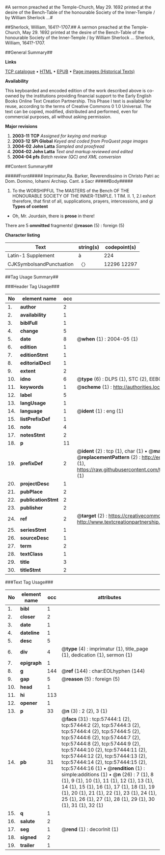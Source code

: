 #A sermon preached at the Temple-Church, May 29. 1692 printed at the desire of the Bench-Table of the honourable Society of the Inner-Temple / by William Sherlock ...#

##Sherlock, William, 1641?-1707.##
A sermon preached at the Temple-Church, May 29. 1692 printed at the desire of the Bench-Table of the honourable Society of the Inner-Temple / by William Sherlock ...
Sherlock, William, 1641?-1707.

##General Summary##

**Links**

[TCP catalogue](http://www.ota.ox.ac.uk/tcp/)  • 
[HTML](http://tei.it.ox.ac.uk/tcp/Texts-HTML/free/A59/A59882.html)  • 
[EPUB](http://tei.it.ox.ac.uk/tcp/Texts-EPUB/free/A59/A59882.epub) • 
[Page images (Historical Texts)](https://data.historicaltexts.jisc.ac.uk/view?pubId=eebo-12255785e&pageId=eebo-12255785e-57444-1)

**Availability**

This keyboarded and encoded edition of the
	       work described above is co-owned by the institutions
	       providing financial support to the Early English Books
	       Online Text Creation Partnership. This Phase I text is
	       available for reuse, according to the terms of Creative
	       Commons 0 1.0 Universal. The text can be copied,
	       modified, distributed and performed, even for
	       commercial purposes, all without asking permission.

**Major revisions**

1. __2003-11__ __TCP__ *Assigned for keying and markup*
1. __2003-12__ __SPi Global__ *Keyed and coded from ProQuest page images*
1. __2004-02__ __John Latta__ *Sampled and proofread*
1. __2004-02__ __John Latta__ *Text and markup reviewed and edited*
1. __2004-04__ __pfs__ *Batch review (QC) and XML conversion*

##Content Summary##

#####Front#####
Imprimatur,Ra. Barker, Reverendissimo in Christo Patri ac Dom. Domino, Iohanni Archiep. Cant. à Sacr
#####Body#####

1. To the WORSHIPFUL The MASTERS of the Bench OF THE HONOURABLE SOCIETY OF THE INNER-TEMPLE.
1 TIM. II. 1, 2.I exhort therefore, that first of all, supplications, prayers, intercessions, and gi
**Types of content**

  * Oh, Mr. Jourdain, there is **prose** in there!

There are 5 **ommitted** fragments! 
 @__reason__ (5) : foreign (5)

**Character listing**


|Text|string(s)|codepoint(s)|
|---|---|---|
|Latin-1 Supplement|à|224|
|CJKSymbolsandPunctuation|〈〉|12296 12297|

##Tag Usage Summary##

###Header Tag Usage###

|No|element name|occ|attributes|
|---|---|---|---|
|1.|__author__|2||
|2.|__availability__|1||
|3.|__biblFull__|1||
|4.|__change__|5||
|5.|__date__|8| @__when__ (1) : 2004-05 (1)|
|6.|__edition__|1||
|7.|__editionStmt__|1||
|8.|__editorialDecl__|1||
|9.|__extent__|2||
|10.|__idno__|6| @__type__ (6) : DLPS (1), STC (2), EEBO-CITATION (1), OCLC (1), VID (1)|
|11.|__keywords__|1| @__scheme__ (1) : http://authorities.loc.gov/ (1)|
|12.|__label__|5||
|13.|__langUsage__|1||
|14.|__language__|1| @__ident__ (1) : eng (1)|
|15.|__listPrefixDef__|1||
|16.|__note__|4||
|17.|__notesStmt__|2||
|18.|__p__|11||
|19.|__prefixDef__|2| @__ident__ (2) : tcp (1), char (1)  •  @__matchPattern__ (2) : ([0-9\-]+):([0-9IVX]+) (1), (.+) (1)  •  @__replacementPattern__ (2) : http://eebo.chadwyck.com/downloadtiff?vid=$1&page=$2 (1), https://raw.githubusercontent.com/textcreationpartnership/Texts/master/tcpchars.xml#$1 (1)|
|20.|__projectDesc__|1||
|21.|__pubPlace__|2||
|22.|__publicationStmt__|2||
|23.|__publisher__|2||
|24.|__ref__|2| @__target__ (2) : https://creativecommons.org/publicdomain/zero/1.0/ (1), http://www.textcreationpartnership.org/docs/. (1)|
|25.|__seriesStmt__|1||
|26.|__sourceDesc__|1||
|27.|__term__|2||
|28.|__textClass__|1||
|29.|__title__|3||
|30.|__titleStmt__|2||


###Text Tag Usage###

|No|element name|occ|attributes|
|---|---|---|---|
|1.|__bibl__|1||
|2.|__closer__|2||
|3.|__date__|1||
|4.|__dateline__|1||
|5.|__desc__|5||
|6.|__div__|4| @__type__ (4) : imprimatur (1), title_page (1), dedication (1), sermon (1)|
|7.|__epigraph__|1||
|8.|__g__|144| @__ref__ (144) : char:EOLhyphen (144)|
|9.|__gap__|5| @__reason__ (5) : foreign (5)|
|10.|__head__|1||
|11.|__hi__|113||
|12.|__opener__|1||
|13.|__p__|33| @__n__ (3) : 2 (2), 3 (1)|
|14.|__pb__|31| @__facs__ (31) : tcp:57444:1 (2), tcp:57444:2 (2), tcp:57444:3 (2), tcp:57444:4 (2), tcp:57444:5 (2), tcp:57444:6 (2), tcp:57444:7 (2), tcp:57444:8 (2), tcp:57444:9 (2), tcp:57444:10 (2), tcp:57444:11 (2), tcp:57444:12 (2), tcp:57444:13 (2), tcp:57444:14 (2), tcp:57444:15 (2), tcp:57444:16 (1)  •  @__rendition__ (1) : simple:additions (1)  •  @__n__ (26) : 7 (1), 8 (1), 9 (1), 10 (1), 11 (1), 12 (1), 13 (1), 14 (1), 15 (1), 16 (1), 17 (1), 18 (1), 19 (1), 20 (1), 21 (1), 22 (1), 23 (1), 24 (1), 25 (1), 26 (1), 27 (1), 28 (1), 29 (1), 30 (1), 31 (1), 32 (1)|
|15.|__q__|1||
|16.|__salute__|2||
|17.|__seg__|1| @__rend__ (1) : decorInit (1)|
|18.|__signed__|2||
|19.|__trailer__|1||
